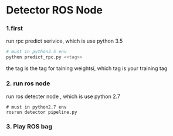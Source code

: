 # Detector ROS Node

### 1.first
 
 run rpc predict serivice, which is use python 3.5
 
```sh
# must in python3.5 env
python predict_rpc.py <<tag>>
```

the tag is the tag for taining weightsi, which tag is your training tag

### 2. run ros node

run ros detecter node , which is use python 2.7

```buildoutcfg
# must in python2.7 env
rosrun detector pipeline.py
```

### 3. Play ROS bag
